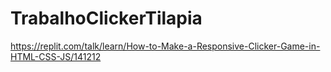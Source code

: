 # TrabalhoClickerTilapia
https://replit.com/talk/learn/How-to-Make-a-Responsive-Clicker-Game-in-HTML-CSS-JS/141212
